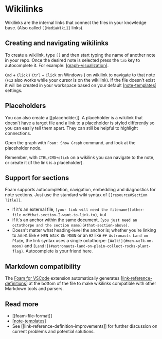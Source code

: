 # Wikilinks

Wikilinks are the internal links that connect the files in your knowledge base. (Also called `[[MediaWiki]]` links).

## Creating and navigating wikilinks

To create a wikilink, type `[[` and then start typing the name of another note in your repo. Once the desired note is selected press the `tab` key to autocomplete it. For example: [[graph-visualization]].

`Cmd` + `Click` ( `Ctrl` + `Click` on Windows ) on wikilink to navigate to that note (`F12` also works while your cursor is on the wikilink). If the file doesn't exist it will be created in your workspace based on your default [[note-templates]] settings.

## Placeholders

You can also create a [[placeholder]]. <!--NOTE: this placeholder link should NOT have an associated file. This is to demonstrate the concept-->
A placeholder is a wikilink that doesn't have a target file and a link to a placeholder is styled differently so you can easily tell them apart.
They can still be helpful to highlight connections.

Open the graph with `Foam: Show Graph` command, and look at the placeholder node.

Remember, with `CTRL/CMD+click` on a wikilink you can navigate to the note, or create it (if the link is a placeholder).

## Support for sections

Foam supports autocompletion, navigation, embedding and diagnostics for note sections. Just use the standard wiki syntax of `[[resource#Section Title]]`. 
- If it's an external file, `[your link will need the filename](other-file.md#that-section-I-want-to-link-to)`, but
- if it's an anchor within the same document, `[you just need an octothorpe and the section name](#that-section-above)`.  
- Doesn't matter what heading-level the anchor is; whether you're linking to an `H1` like `# MEN WALK ON MOON` or an `H2` like `## Astronauts Land on Plain`, the link syntax uses a single octothorpe: `[Walk!](#men-walk-on-moon)` and `[Land!](#astronauts-land-on-plain-collect-rocks-plant-flag)`. Autocomplete is your friend here.

## Markdown compatibility

The [Foam for VSCode](https://marketplace.visualstudio.com/items?itemName=foam.foam-vscode) extension automatically generates [[link-reference-definitions]] at the bottom of the file to make wikilinks compatible with other Markdown tools and parsers.

## Read more

- [[foam-file-format]]
- [[note-templates]]
- See [[link-reference-definition-improvements]] for further discussion on current problems and potential solutions.


[//begin]: # "Autogenerated link references for markdown compatibility"
[graph-visualization]: graph-visualization.md "Graph Visualization"
[note-templates]: note-templates.md "Note Templates"
[link-reference-definitions]: link-reference-definitions.md "Link Reference Definitions"
[//end]: # "Autogenerated link references"